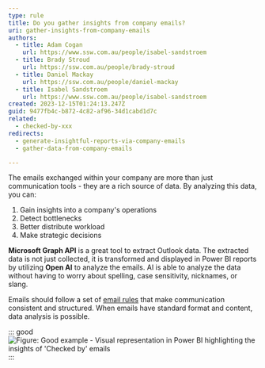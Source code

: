 ```yaml
---
type: rule
title: Do you gather insights from company emails?
uri: gather-insights-from-company-emails
authors:
  - title: Adam Cogan
    url: https://www.ssw.com.au/people/isabel-sandstroem
  - title: Brady Stroud
    url: https://ssw.com.au/people/brady-stroud
  - title: Daniel Mackay
    url: https://ssw.com.au/people/daniel-mackay
  - title: Isabel Sandstroem
    url: https://www.ssw.com.au/people/isabel-sandstroem
created: 2023-12-15T01:24:13.247Z
guid: 9477fb4c-b872-4c82-af96-34d1cabd1d7c
related:
  - checked-by-xxx
redirects:
  - generate-insightful-reports-via-company-emails
  - gather-data-from-company-emails

---
```


The emails exchanged within your company are more than just communication tools - they are a rich source of data. By analyzing this data, you can:

<!--endintro-->

1. Gain insights into a company's operations
2. Detect bottlenecks
3. Better distribute workload
4. Make strategic decisions

**Microsoft Graph API** is a great tool to extract Outlook data. The extracted data is not just collected, it is transformed and displayed in Power BI reports by utilizing **Open AI** to analyze the emails. AI is able to analyze the data without having to worry about spelling, case sensitivity, nicknames, or slang.

Emails should follow a set of [email rules](/rules-to-better-email) that make communication consistent and structured. When emails have standard format and content, data analysis is possible.  

::: good
![Figure: Good example - Visual representation in Power BI highlighting the insights of 'Checked by' emails](eagleeyepbireport.jpg)
:::
